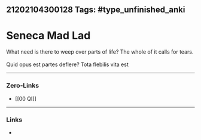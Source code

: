 21202104300128
Tags: #type_unfinished_anki
---
# Seneca Mad Lad

What need is there to weep over parts of life? The whole of it calls for tears.<br><br>Quid opus est partes deflere? Tota flebilis vita est

---
### Zero-Links
- [[00 QI]]
---
### Links
-